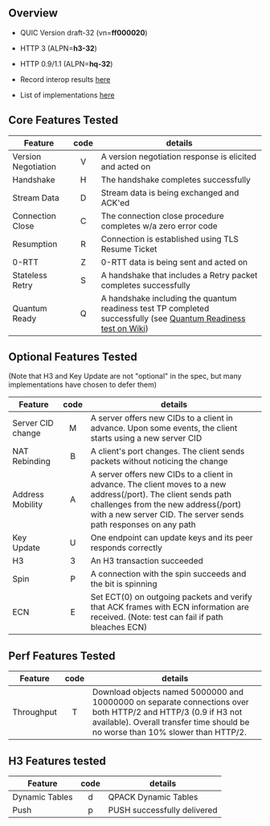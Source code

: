 ## Overview

* QUIC Version draft-32 (vn=**ff000020**)

* HTTP 3 (ALPN=**h3-32**)

* HTTP 0.9/1.1 (ALPN=**hq-32**)

* Record interop results [here](https://docs.google.com/spreadsheets/d/1D0tW89vOoaScs3IY9RGC0UesWGAwE6xyLk0l4JtvTVg/edit#gid=1991873121)

* List of implementations [here](https://github.com/quicwg/base-drafts/wiki/Implementations)

## Core Features Tested

|Feature | code | details  |
|--------------------|:---:|------------------------|
|Version Negotiation | V | A version negotiation response is elicited and acted on |
|Handshake | H | The handshake completes successfully |
|Stream Data | D | Stream data is being exchanged and ACK'ed |
|Connection Close | C | The connection close procedure completes w/a zero error code |
|Resumption | R | Connection is established using TLS Resume Ticket |
|0-RTT | Z | 0-RTT data is being sent and acted on |
|Stateless Retry | S | A handshake that includes a Retry packet completes successfully |
|Quantum Ready | Q | A handshake including the quantum readiness test TP completed successfully (see [Quantum Readiness test on Wiki](https://github.com/quicwg/base-drafts/wiki/Quantum-Readiness-test)) |

## Optional Features Tested

(Note that H3 and Key Update are not "optional" in the spec, but many implementations have chosen to defer them)

|Feature | code | details  |
|--------------------|:---:|------------------------|
|Server CID change| M | A server offers new CIDs to a client in advance. Upon some events, the client starts using a new server CID |
|NAT Rebinding| B | A client's port changes. The client sends packets without noticing the change |
|Address Mobility | A | A server offers new CIDs to a client in advance. The client moves to a new address(/port). The client sends path challenges from the new address(/port) with a new server CID. The server sends path responses on any path |
|Key Update | U | One endpoint can update keys and its peer responds correctly |
|H3 | 3 | An H3 transaction succeeded |
|Spin | P | A connection with the spin succeeds and the bit is spinning |
|ECN | E | Set ECT(0) on outgoing packets and verify that ACK frames with ECN information are received. (Note: test can fail if path bleaches ECN) |

## Perf Features Tested
|Feature | code | details  |
|--------------------|:---:|------------------------|
|Throughput | T | Download objects named 5000000 and 10000000 on separate connections over both HTTP/2 and HTTP/3 (0.9 if H3 not available). Overall transfer time should be no worse than 10% slower than HTTP/2. |

## H3 Features tested
|Feature | code | details  |
|--------------------|:---:|------------------------|
|Dynamic Tables | d | QPACK Dynamic Tables |
|Push | p | PUSH successfully delivered |